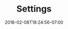 ---
title: "Settings"
description: "Short Description of what you can expect to find within these docs."
date: 2018-02-08T18:24:56-07:00
iconClass: 'icon-settings'
draft: false
fixedSidebar: false
menu: 
    mainmenu: 
        name: Settings
---